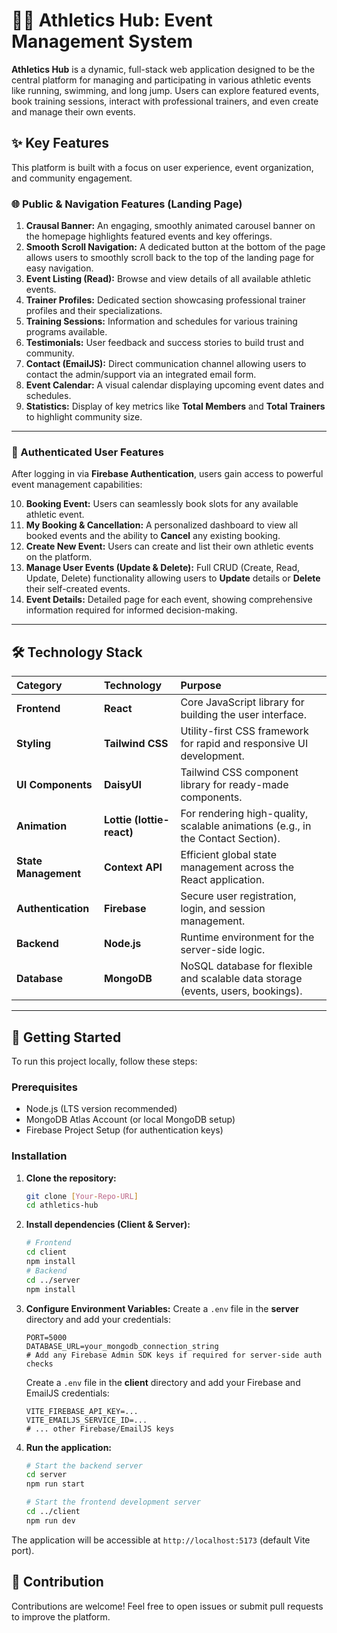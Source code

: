 # 🏃‍♂️ Athletics Hub: Event Management System

**Athletics Hub** is a dynamic, full-stack web application designed to be the central platform for managing and participating in various athletic events like running, swimming, and long jump. Users can explore featured events, book training sessions, interact with professional trainers, and even create and manage their own events.

## ✨ Key Features

This platform is built with a focus on user experience, event organization, and community engagement.

### 🌐 Public & Navigation Features (Landing Page)

1.  **Crausal Banner:** An engaging, smoothly animated carousel banner on the homepage highlights featured events and key offerings.
2.  **Smooth Scroll Navigation:** A dedicated button at the bottom of the page allows users to smoothly scroll back to the top of the landing page for easy navigation.
3.  **Event Listing (Read):** Browse and view details of all available athletic events.
4.  **Trainer Profiles:** Dedicated section showcasing professional trainer profiles and their specializations.
5.  **Training Sessions:** Information and schedules for various training programs available.
6.  **Testimonials:** User feedback and success stories to build trust and community.
7.  **Contact (EmailJS):** Direct communication channel allowing users to contact the admin/support via an integrated email form.
8.  **Event Calendar:** A visual calendar displaying upcoming event dates and schedules.
9.  **Statistics:** Display of key metrics like **Total Members** and **Total Trainers** to highlight community size.

---

### 🔑 Authenticated User Features

After logging in via **Firebase Authentication**, users gain access to powerful event management capabilities:

10. **Booking Event:** Users can seamlessly book slots for any available athletic event.
11. **My Booking & Cancellation:** A personalized dashboard to view all booked events and the ability to **Cancel** any existing booking.
12. **Create New Event:** Users can create and list their own athletic events on the platform.
13. **Manage User Events (Update & Delete):** Full CRUD (Create, Read, Update, Delete) functionality allowing users to **Update** details or **Delete** their self-created events.
14. **Event Details:** Detailed page for each event, showing comprehensive information required for informed decision-making.

---

## 🛠️ Technology Stack

| Category | Technology | Purpose |
| :--- | :--- | :--- |
| **Frontend** | **React** | Core JavaScript library for building the user interface. |
| **Styling** | **Tailwind CSS** | Utility-first CSS framework for rapid and responsive UI development. |
| **UI Components** | **DaisyUI** | Tailwind CSS component library for ready-made components. |
| **Animation** | **Lottie (lottie-react)** | For rendering high-quality, scalable animations (e.g., in the Contact Section). |
| **State Management** | **Context API** | Efficient global state management across the React application. |
| **Authentication** | **Firebase** | Secure user registration, login, and session management. |
| **Backend** | **Node.js** | Runtime environment for the server-side logic. |
| **Database** | **MongoDB** | NoSQL database for flexible and scalable data storage (events, users, bookings). |

---

## 🚀 Getting Started

To run this project locally, follow these steps:

### Prerequisites

* Node.js (LTS version recommended)
* MongoDB Atlas Account (or local MongoDB setup)
* Firebase Project Setup (for authentication keys)

### Installation

1.  **Clone the repository:**
    ```bash
    git clone [Your-Repo-URL]
    cd athletics-hub
    ```
2.  **Install dependencies (Client & Server):**
    ```bash
    # Frontend
    cd client
    npm install
    # Backend
    cd ../server
    npm install
    ```
3.  **Configure Environment Variables:**
    Create a `.env` file in the **server** directory and add your credentials:
    ```
    PORT=5000
    DATABASE_URL=your_mongodb_connection_string
    # Add any Firebase Admin SDK keys if required for server-side auth checks
    ```
    Create a `.env` file in the **client** directory and add your Firebase and EmailJS credentials:
    ```
    VITE_FIREBASE_API_KEY=...
    VITE_EMAILJS_SERVICE_ID=...
    # ... other Firebase/EmailJS keys
    ```
4.  **Run the application:**
    ```bash
    # Start the backend server
    cd server
    npm run start 

    # Start the frontend development server
    cd ../client
    npm run dev 
    ```

The application will be accessible at `http://localhost:5173` (default Vite port).

## 🤝 Contribution

Contributions are welcome! Feel free to open issues or submit pull requests to improve the platform.

